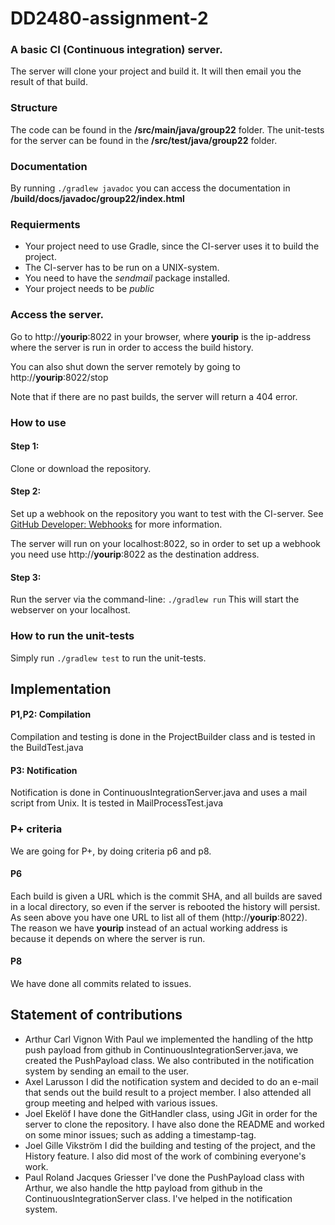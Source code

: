 # DD2480-assignment-2

### A basic CI (Continuous integration) server.
The server will clone your project and build it. It will then email you the result of that build.

### Structure
The code can be found in the __/src/main/java/group22__ folder.
The unit-tests for the server can be found in the __/src/test/java/group22__ folder.

### Documentation
By running `./gradlew javadoc` you can access the documentation in __/build/docs/javadoc/group22/index.html__

### Requierments
- Your project need to use Gradle, since the CI-server uses it to build the project.
- The CI-server has to be run on a UNIX-system.
- You need to have the _sendmail_ package installed.
- Your project needs to be _public_

### Access the server.
Go to http://__yourip__:8022 in your browser, where __yourip__ is the ip-address where the server is run in order to access the build history.

You can also shut down the server remotely by going to http://__yourip__:8022/stop

Note that if there are no past builds, the server will return a 404 error.
### How to use
#### Step 1:
Clone or download the repository.
#### Step 2:
Set up a webhook on the repository you want to test with the CI-server. See [GitHub Developer: Webhooks](https://developer.github.com/webhooks/) for more information.

The server will run on your localhost:8022, so in order to set up a webhook you need use http://__yourip__:8022 as the destination address.

#### Step 3:
Run the server via the command-line:
    `./gradlew run`
This will start the webserver on your localhost.

### How to run the unit-tests
Simply run `./gradlew test` to run the unit-tests.

## Implementation
#### P1,P2: Compilation
Compilation and testing is done in the ProjectBuilder class and is tested in the BuildTest.java
#### P3: Notification
Notification is done in ContinuousIntegrationServer.java and uses a mail script from Unix. It is tested in MailProcessTest.java

### P+ criteria
We are going for P+, by doing criteria p6 and p8.

#### P6
Each build is given a URL which is the commit SHA, and all builds are saved in a local directory, so even if the server is rebooted the history will persist. As seen above you have one URL to list all of them (http://__yourip__:8022). The reason we have __yourip__ instead of an actual working address is because it depends on where the server is run.
#### P8
We have done all commits related to issues.

## Statement of contributions
* Arthur Carl Vignon
With Paul we implemented the handling of the http push payload from github in ContinuousIntegrationServer.java, we created the PushPayload class.
We also contributed in the notification system by sending an email to the user.
* Axel Larusson
I did the notification system and decided to do an e-mail that sends out the build result to a project member. I also attended all group meeting and helped with various issues.
* Joel Ekelöf
I have done the GitHandler class, using JGit in order for the server to clone the repository. I have also done the README and worked on some minor issues; such as adding a timestamp-tag.
* Joel Gille Vikström
I did the building and testing of the project, and the History feature. I also did most of the work of combining everyone's work.
* Paul Roland Jacques Griesser
I've done the PushPayload class with Arthur, we also handle the http payload from github in the ContinuousIntegrationServer class. I've helped in the notification system.
